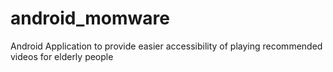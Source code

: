 # android_momware
Android Application to provide easier accessibility of playing recommended videos for elderly people
